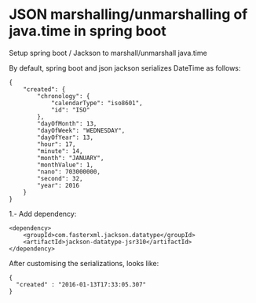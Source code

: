 
# JSON marshalling/unmarshalling of java.time in spring boot

Setup spring boot / Jackson to marshall/unmarshall java.time

By default, spring boot and json jackson serializes DateTime as follows:

```
{
    "created": {
        "chronology": {
            "calendarType": "iso8601",
            "id": "ISO"
        },
        "dayOfMonth": 13,
        "dayOfWeek": "WEDNESDAY",
        "dayOfYear": 13,
        "hour": 17,
        "minute": 14,
        "month": "JANUARY",
        "monthValue": 1,
        "nano": 703000000,
        "second": 32,
        "year": 2016
    }
}
```

1.- Add dependency:

```
<dependency>
	<groupId>com.fasterxml.jackson.datatype</groupId>
	<artifactId>jackson-datatype-jsr310</artifactId>
</dependency>
```


After customising the serializations, looks like:

```
{
  "created" : "2016-01-13T17:33:05.307"
}
```
